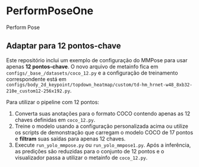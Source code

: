 # PerformPoseOne
Perform Pose

## Adaptar para 12 pontos-chave
Este repositório inclui um exemplo de configuração do MMPose
para usar apenas **12 pontos-chave**. O novo arquivo de metainfo
fica em `configs/_base_/datasets/coco_12.py` e a configuração de
treinamento correspondente está em
`configs/body_2d_keypoint/topdown_heatmap/custom/td-hm_hrnet-w48_8xb32-210e_custom12-256x192.py`.

Para utilizar o pipeline com 12 pontos:

1. Converta suas anotações para o formato COCO contendo apenas as
   12 chaves definidas em `coco_12.py`.
2. Treine o modelo usando a configuração personalizada acima ou
   utilize os scripts de demonstração que carregam o modelo COCO de
   17 pontos e **filtram** suas saídas para apenas 12 chaves.
3. Execute `run_yolo_mmpose.py` ou `run_yolo_mmpose1.py`. Após a
   inferência, as predições são reduzidas para o conjunto de 12 pontos
   e o visualizador passa a utilizar o metainfo de `coco_12.py`.
